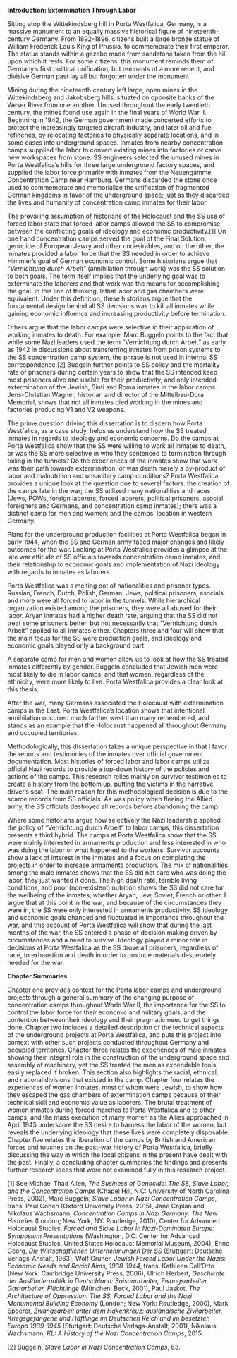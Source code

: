 <span id="Introduction" class="anchor"></span>**Introduction: Extermination Through Labor**

<span id="Quick_intro_to_PW_and_camps" class="anchor"></span>Sitting atop the Wittekindsberg hill in Porta Westfalica, Germany, is a massive monument to an equally massive historical figure of nineteenth-century Germany. From 1892-1896, citizens built a large bronze statue of William Frederick Louis King of Prussia, to commemorate their first emperor. The statue stands within a gazebo made from sandstone taken from the hill upon which it rests. For some citizens, this monument reminds them of Germany’s first political unification; but remnants of a more recent, and divisive German past lay all but forgotten under the monument.

Mining during the nineteenth century left large, open mines in the Wittekindsberg and Jakobsberg hills, situated on opposite banks of the Weser River from one another. Unused throughout the early twentieth century, the mines found use again in the final years of World War II. Beginning in 1942, the German government made concerted efforts to protect the increasingly targeted aircraft industry, and later oil and fuel refineries, by relocating factories to physically separate locations, and in some cases into underground spaces. Inmates from nearby concentration camps supplied the labor to convert existing mines into factories or carve new workspaces from stone. SS engineers selected the unused mines in Porta Westfalica’s hills for three large underground factory spaces, and supplied the labor force primarily with inmates from the Neuengamme Concentration Camp near Hamburg. Germans discarded the stone once used to commemorate and memorialize the unification of fragmented German kingdoms in favor of the underground space; just as they discarded the lives and humanity of concentration camp inmates for their labor.

The prevailing assumption of historians of the Holocaust and the SS use of forced labor state that forced labor camps allowed the SS to compromise between the conflicting goals of ideology and economic productivity.[1] On one hand concentration camps served the goal of the Final Solution, genocide of European Jewry and other undesirables, and on the other, the inmates provided a labor force that the SS needed in order to achieve Himmler’s goal of German economic control. Some historians argue that “*Vernichtung durch Arbeit*” (annihilation through work) was the SS solution to both goals. The term itself implies that the underlying goal was to exterminate the laborers and that work was the means for accomplishing the goal. In this line of thinking, lethal labor and gas chambers were equivalent. Under this definition, these historians argue that the fundamental design behind all SS decisions was to kill all inmates while gaining economic influence and increasing productivity before termination.

Others argue that the labor camps were selective in their application of working inmates to death. For example, Marc Buggeln points to the fact that while some Nazi leaders used the term “Vernichtung durch Arbeit” as early as 1942 in discussions about transferring inmates from prison systems to the SS concentration camp system, the phrase is not used in internal SS correspondence.[2] <span id="Research_Question" class="anchor"></span>Buggeln further points to SS policy and the mortality rate of prisoners during certain years to show that the SS intended keep most prisoners alive and usable for their productivity, and only intended extermination of the Jewish, Sinti and Roma inmates in the labor camps. Jens-Christian Wagner, historian and director of the Mittelbau-Dora Memorial, shows that not all inmates died working in the mines and factories producing V1 and V2 weapons.

The prime question driving this dissertation is to discern how Porta Westfalica, as a case study, helps us understand how the SS treated inmates in regards to ideology and economic concerns. Do the camps at Porta Westfalica show that the SS were willing to work all inmates to death, or was the SS more selective in who they sentenced to termination through toiling in the tunnels? Do the experiences of the inmates show that work was their path towards extermination, or was death merely a by-product of labor and malnutrition and unsanitary camp conditions? Porta Westfalica provides a unique look at the question due to several factors: the creation of the camps late in the war; the SS utilized many nationalities and races (Jews, POWs, foreign laborers, forced laborers, political prisoners, asocial foreigners and Germans, and concentration camp inmates); there was a distinct camp for men and women; and the camps’ location in western Germany.

Plans for the underground production facilities at Porta Westfalica began in early 1944, when the SS and German army faced major changes and likely outcomes for the war. Looking at Porta Westfalica provides a glimpse at the late war attitude of SS officials towards concentration camp inmates, and their relationship to economic goals and implementation of Nazi ideology with regards to inmates as laborers.

Porta Westfalica was a melting pot of nationalities and prisoner types. Russian, French, Dutch, Polish, German, Jews, political prisoners, asocials and more were all forced to labor in the tunnels. While hierarchical organization existed among the prisoners, they were all abused for their labor. Aryan inmates had a higher death rate, arguing that the SS did not treat some prisoners better, but not necessarily that “Vernichtung durch Arbeit” applied to all inmates either. Chapters three and four will show that the main focus for the SS were production goals, and ideology and economic goals played only a background part.

A separate camp for men and women allow us to look at how the SS treated inmates differently by gender. Buggeln concluded that Jewish men were most likely to die in labor camps, and that women, regardless of the ethnicity, were more likely to live. Porta Westfalica provides a clear look at this thesis.

After the war, many Germans associated the Holocaust with extermination camps in the East. Porta Westfalica’s location shows that intentional annihilation occurred much farther west than many remembered, and stands as an example that the Holocaust happened all throughout Germany and occupied territories.

Methodologically, this dissertation takes a unique perspective in that I favor the reports and testimonies of the inmates over official government documentation. Most histories of forced labor and labor camps utilize official Nazi records to provide a top-down history of the policies and actions of the camps. This research relies mainly on survivor testimonies to create a history from the bottom up, putting the victims in the narrative driver’s seat. The main reason for this methodological decision is due to the scarce records from SS officials. As was policy when fleeing the Allied army, the SS officials destroyed all records before abandoning the camp.

<span id="Argument" class="anchor"></span>Where some historians argue how selectively the Nazi leadership applied the policy of “Vernichtung durch Arbeit” to labor camps, this dissertation presents a third hybrid. The camps at Porta Westfalica show that the SS were mainly interested in armaments production and less interested in who was doing the labor or what happened to the workers. Survivor accounts show a lack of interest in the inmates and a focus on completing the projects in order to increase armaments production. The mix of nationalities among the male inmates shows that the SS did not care who was doing the labor, they just wanted it done. The high death rate, terrible living conditions, and poor (non-existent) nutrition shows the SS did not care for the wellbeing of the inmates, whether Aryan, Jew, Soviet, French or other. I argue that at this point in the war, and because of the circumstances they were in, the SS were only interested in armaments productivity. SS ideology and economic goals changed and fluctuated in importance throughout the war, and this account of Porta Westfalica will show that during the last months of the war, the SS entered a phase of decision making driven by circumstances and a need to survive. Ideology played a minor role in decisions at Porta Westfalica as the SS drove all prisoners, regardless of race, to exhaustion and death in order to produce materials desperately needed for the war.

<span id="Chapter_Summaries" class="anchor"></span>**Chapter Summaries**

<span id="summaries" class="anchor"></span>Chapter one provides context for the Porta labor camps and underground projects through a general summary of the changing purpose of concentration camps throughout World War II, the importance for the SS to control the labor force for their economic and military goals, and the contention between their ideology and their pragmatic need to get things done. Chapter two includes a detailed description of the technical aspects of the underground projects at Porta Westfalica, and puts this project into context with other such projects conducted throughout Germany and occupied territories. Chapter three relates the experiences of male inmates showing their integral role in the construction of the underground space and assembly of machinery, yet the SS treated the men as expendable tools, easily replaced if broken. This section also highlights the racial, ethnical, and national divisions that existed in the camp. Chapter four relates the experiences of women inmates, most of whom were Jewish, to show how they escaped the gas chambers of extermination camps because of their technical skill and economic value as laborers. The brutal treatment of women inmates during forced marches to Porta Westfalica and to other camps, and the mass execution of many women as the Allies approached in April 1945 underscore the SS desire to harness the labor of the women, but reveals the underlying ideology that these lives were completely disposable. Chapter five relates the liberation of the camps by British and American forces and touches on the post-war history of Porta Westfalica, briefly discussing the way in which the local citizens in the present have dealt with the past. Finally, a concluding chapter summaries the findings and presents further research ideas that were not examined fully in this research project.

[1] See <span id="__UnoMark__8822_539273381" class="anchor"></span>Michael Thad Allen, *The Business of Genocide: The SS, Slave Labor, and the Concentration Camps* (Chapel Hill, N.C: University of North Carolina Press, 2002), <span id="__UnoMark__8823_539273381" class="anchor"></span>Marc Buggeln, *Slave Labor in Nazi Concentration Camps*, trans. Paul Cohen (Oxford University Press, 2015), <span id="__UnoMark__8824_539273381" class="anchor"></span>Jane Caplan and Nikolaus Wachsmann, *Concentration Camps in Nazi Germany: The New Histories* (London; New York, NY: Routledge, 2010), <span id="__UnoMark__8825_539273381" class="anchor"></span>Center for Advanced Holocaust Studies, *Forced and Slave Labor in Nazi-Dominated Europe: Symposium Presentations* (Washington, D.C: Center for Advanced Holocaust Studies, United States Holocaust Memorial Museum, 2004), <span id="__UnoMark__8826_539273381" class="anchor"></span>Enno Georg, *Die Wirtschaftlichen Unternehmungen Der SS* (Stuttgart: Deutsche Verlags-Anstalt, 1963), <span id="__UnoMark__8913_539273381" class="anchor"><span id="__UnoMark__8827_539273381" class="anchor"></span></span>Wolf Gruner, *Jewish Forced Labor Under the Nazis: Economic Needs and Racial Aims, 1938-1944*, trans. Kathleen Dell’Orto (New York: Cambridge University Press, 2006), <span id="__UnoMark__8915_539273381" class="anchor"><span id="__UnoMark__8828_539273381" class="anchor"></span></span>Ulrich Herbert, *Geschichte der Ausländerpolitik in Deutschland: Saisonarbeiter, Zwangsarbeiter, Gastarbeiter, Flüchtlinge* (München: Beck, 2001), <span id="__UnoMark__8917_539273381" class="anchor"><span id="__UnoMark__8829_539273381" class="anchor"></span></span>Paul Jaskot, *The Architecture of Oppression: The SS, Forced Labor and the Nazi Monumental Building Economy* (London; New York: Routledge, 2000), <span id="__UnoMark__8919_539273381" class="anchor"><span id="__UnoMark__8830_539273381" class="anchor"></span></span>Mark Spoerer, *Zwangsarbeit unter dem Hakenkreuz: ausländische Zivilarbeiter, Kriegsgefangene und Häftlinge im Deutschen Reich und im besetzten Europa 1939-1945* (Stuttgart: Deutsche Verlags-Anstalt, 2001), <span id="__UnoMark__8921_539273381" class="anchor"><span id="__UnoMark__8831_539273381" class="anchor"></span></span>Nikolaus Wachsmann, *KL: A History of the Nazi Concentration Camps*<span id="__UnoMark__9250_539273381" class="anchor"><span id="__UnoMark__9239_539273381" class="anchor"></span></span>, 2015.

[2] <span id="__UnoMark__8923_539273381" class="anchor"><span id="__UnoMark__8832_539273381" class="anchor"></span></span>Buggeln, *Slave Labor in Nazi Concentration Camps*<span id="__UnoMark__9272_539273381" class="anchor"><span id="__UnoMark__9261_539273381" class="anchor"></span></span>, 63.
